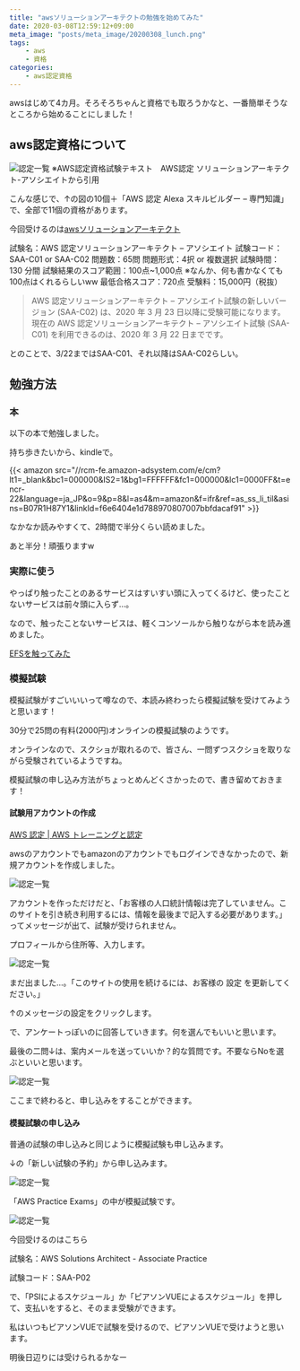 ```yaml
---
title: "awsソリューションアーキテクトの勉強を始めてみた"
date: 2020-03-08T12:59:12+09:00
meta_image: "posts/meta_image/20200308_lunch.png"
tags: 
    - aws
    - 資格
categories: 
    - aws認定資格
---
```


awsはじめて4カ月。そろそろちゃんと資格でも取ろうかなと、一番簡単そうなところから始めることにしました！

## aws認定資格について

![認定一覧](../img/aws-test1.png)
※AWS認定資格試験テキスト　AWS認定 ソリューションアーキテクト-アソシエイトから引用

こんな感じで、↑の図の10個＋「AWS 認定 Alexa スキルビルダー – 専門知識」で、全部で11個の資格があります。

今回受けるのは[awsソリューションアーキテクト](https://aws.amazon.com/jp/certification/certified-solutions-architect-associate/)

試験名：AWS 認定ソリューションアーキテクト – アソシエイト
試験コード：SAA-C01 or SAA-C02
問題数：65問
問題形式：4択 or 複数選択
試験時間：130 分間
試験結果のスコア範囲：100点~1,000点
※なんか、何も書かなくても100点はくれるらしいww
最低合格スコア：720点
受験料：15,000円（税抜）

> AWS 認定ソリューションアーキテクト – アソシエイト試験の新しいバージョン (SAA-C02) は、2020 年 3 月 23 日以降に受験可能になります。現在の AWS 認定ソリューションアーキテクト – アソシエイト試験 (SAA-C01) を利用できるのは、2020 年 3 月 22 日までです。 

とのことで、3/22まではSAA-C01、それ以降はSAA-C02らしい。

## 勉強方法

### 本

以下の本で勉強しました。

持ち歩きたいから、kindleで。

{{< amazon src="//rcm-fe.amazon-adsystem.com/e/cm?lt1=_blank&bc1=000000&IS2=1&bg1=FFFFFF&fc1=000000&lc1=0000FF&t=encr-22&language=ja_JP&o=9&p=8&l=as4&m=amazon&f=ifr&ref=as_ss_li_til&asins=B07R1H87Y1&linkId=f6e6404e1d788970807007bbfdacaf91" >}}

なかなか読みやすくて、2時間で半分くらい読めました。

あと半分！頑張りますw

### 実際に使う

やっぱり触ったことのあるサービスはすいすい頭に入ってくるけど、使ったことないサービスは前々頭に入らず…。

なので、触ったことないサービスは、軽くコンソールから触りながら本を読み進めました。

[EFSを触ってみた](../20200309_morning/)

### 模擬試験

模擬試験がすごいいいって噂なので、本読み終わったら模擬試験を受けてみようと思います！

30分で25問の有料(2000円)オンラインの模擬試験のようです。

オンラインなので、スクショが取れるので、皆さん、一問ずつスクショを取りながら受験されているようですね。

模擬試験の申し込み方法がちょっとめんどくさかったので、書き留めておきます！

#### 試験用アカウントの作成

[AWS 認定 | AWS トレーニングと認定](https://www.aws.training/certification)

awsのアカウントでもamazonのアカウントでもログインできなかったので、新規アカウントを作成しました。

![認定一覧](../img/aws-test4.png)

アカウントを作っただけだと、「お客様の人口統計情報は完了していません。このサイトを引き続き利用するには、情報を最後まで記入する必要があります。」ってメッセージが出て、試験が受けられません。

プロフィールから住所等、入力します。

![認定一覧](../img/aws-test5.png)

まだ出ました…。「このサイトの使用を続けるには、お客様の 設定 を更新してください。」

↑のメッセージの設定をクリックします。

で、アンケートっぽいのに回答していきます。何を選んでもいいと思います。

最後の二問↓は、案内メールを送っていいか？的な質問です。不要ならNoを選ぶといいと思います。

![認定一覧](../img/aws-test6.png)

ここまで終わると、申し込みをすることができます。

#### 模擬試験の申し込み

普通の試験の申し込みと同じように模擬試験も申し込みます。

↓の「新しい試験の予約」から申し込みます。

![認定一覧](../img/aws-test7.png)

「AWS Practice Exams」の中が模擬試験です。

![認定一覧](../img/aws-test8.png)

今回受けるのはこちら

試験名：AWS Solutions Architect - Associate Practice

試験コード：SAA-P02

で、「PSIによるスケジュール」か「ピアソンVUEによるスケジュール」を押して、支払いをすると、そのまま受験ができます。

私はいつもピアソンVUEで試験を受けるので、ピアソンVUEで受けようと思います。

明後日辺りには受けられるかなー